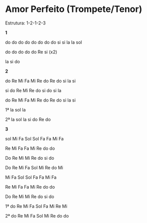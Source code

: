 # **Amor Perfeito (Trompete/Tenor)**

Estrutura: 1-2-1-2-3

**1**

do do do do do do do do si si la la sol

do do do do do Re si (x2)

la si do

**2**

do Re Mi Fa Mi Re do Re do si la si

si do Re Mi Re do si do si la

do Re Mi Fa Mi Re do Re do si la si

1ª la sol la

2ª la sol la si do Re do

**3**

sol Mi Fa Sol Sol Fa Fa Mi Fa

Re Mi Fa Fa Mi Re do do

Do Re Mi Mi Re do si do

Do Re Mi Fa Sol Mi Re do Mi

Mi Fa Sol Sol Fa Fa Mi Fa

Re Mi Fa Fa Mi Re do do

Do Re Mi Mi Re do si do

1ª do Re Mi Fa Sol Fa Mi Re Mi

2ª do Re Mi Fa Sol Mi Re do do